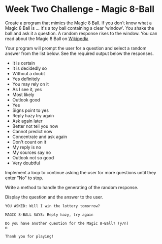 # Week Two Challenge - Magic 8-Ball

Create a program that mimics the Magic 8 Ball. If you don't know what a Magic 8 Ball is ... it's a toy ball containing a clear 'window'. You shake the ball and ask it a question. A random response rises to the window. You can read about the Magic 8 Ball on [Wikipedia](https://en.wikipedia.org/wiki/Magic_8-Ball)

Your program will prompt the user for a question and select a random answer from the list below. See the required output below the responses.

- It is certain
- It is decidedly so
- Without a doubt
- Yes definitely
- You may rely on it
- As I see it, yes
- Most likely
- Outlook good
- Yes
- Signs point to yes
- Reply hazy try again
- Ask again later
- Better not tell you now
- Cannot predict now
- Concentrate and ask again
- Don't count on it
- My reply is no
- My sources say no
- Outlook not so good
- Very doubtful

Implement a loop to continue asking the user for more questions until they enter "No" to stop.

Write a method to handle the generating of the random response.

Display the question and the answer to the user.

```
YOU ASKED: Will I win the lottery tomorrow?
 
MAGIC 8-BALL SAYS: Reply hazy, try again
 
Do you have another question for the Magic 8-Ball? (y/n)
n

Thank you for playing!
```
